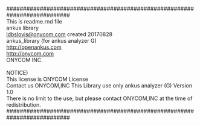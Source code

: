 ###########################################################################<br>
 This is readme.rnd file <br>
 ankus library <br>
 ldbslovis@onycom.com created 20170828 <br>
 ankus_library (for ankus analyzer G) <br>
 http://openankus.com <br>
 http://onycom.com <br>
 ONYCOM INC. <br>
 <br>
 NOTICE) <br>
 This license is ONYCOM License  <br>
Contact us ONYCOM,INC 
This Library use only ankus analyzer (G) Version 1.0 <br>
There is no limit to the use, but please contact ONYCOM,INC at the time of redistribution.
###########################################################################
